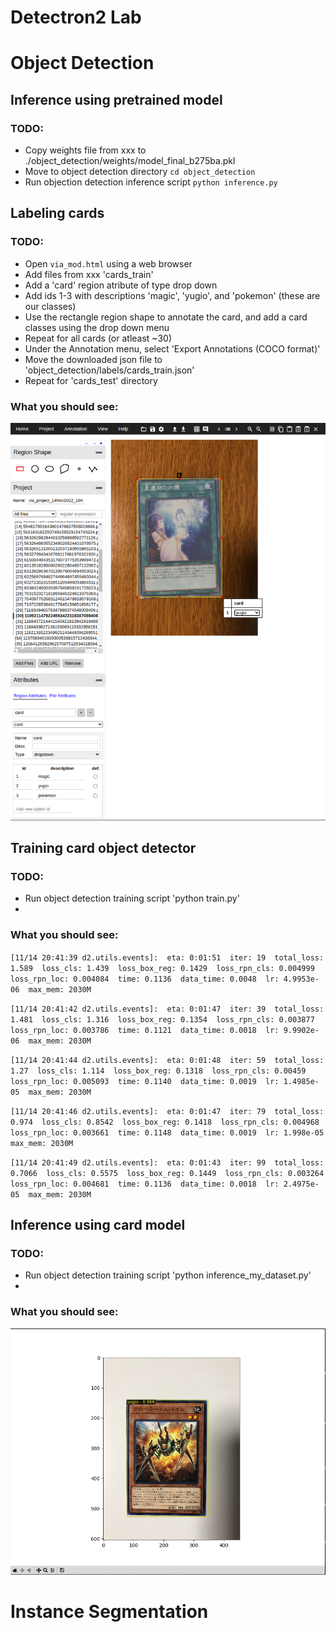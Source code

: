 # Detectron2 Lab

# Object Detection

## Inference using pretrained model

### TODO:
 - Copy weights file from xxx to ./object_detection/weights/model_final_b275ba.pkl
 - Move to object detection directory `cd object_detection`
 - Run objection detection inference script `python inference.py`

## Labeling cards

### TODO:
 - Open `via_mod.html` using a web browser
 - Add files from xxx 'cards_train'
 - Add a 'card' region atribute of type drop down
 - Add ids 1-3 with descriptions 'magic', 'yugio', and 'pokemon' (these are our classes)
 - Use the rectangle region shape to annotate the card, and add a card classes using the drop down menu
 - Repeat for all cards (or atleast ~30)
 - Under the Annotation menu, select 'Export Annotations (COCO format)'
 - Move the downloaded json file to 'object_detection/labels/cards_train.json'
 - Repeat for 'cards_test' directory

### What you should see:
![via labeling demo](./images/via_labeling.png)

## Training card object detector

### TODO:
 - Run object detection training script 'python train.py'
 - 

### What you should see:
`[11/14 20:41:39 d2.utils.events]:  eta: 0:01:51  iter: 19  total_loss: 1.589  loss_cls: 1.439  loss_box_reg: 0.1429  loss_rpn_cls: 0.004999 loss_rpn_loc: 0.004084  time: 0.1136  data_time: 0.0048  lr: 4.9953e-06  max_mem: 2030M`

`[11/14 20:41:42 d2.utils.events]:  eta: 0:01:47  iter: 39  total_loss: 1.481  loss_cls: 1.316  loss_box_reg: 0.1354  loss_rpn_cls: 0.003877  loss_rpn_loc: 0.003786  time: 0.1121  data_time: 0.0018  lr: 9.9902e-06  max_mem: 2030M`

`[11/14 20:41:44 d2.utils.events]:  eta: 0:01:48  iter: 59  total_loss: 1.27  loss_cls: 1.114  loss_box_reg: 0.1318  loss_rpn_cls: 0.00459  loss_rpn_loc: 0.005093  time: 0.1140  data_time: 0.0019  lr: 1.4985e-05  max_mem: 2030M`

`[11/14 20:41:46 d2.utils.events]:  eta: 0:01:47  iter: 79  total_loss: 0.974  loss_cls: 0.8542  loss_box_reg: 0.1418  loss_rpn_cls: 0.004968  loss_rpn_loc: 0.003661  time: 0.1148  data_time: 0.0019  lr: 1.998e-05  max_mem: 2030M`

`[11/14 20:41:49 d2.utils.events]:  eta: 0:01:43  iter: 99  total_loss: 0.7066  loss_cls: 0.5575  loss_box_reg: 0.1449  loss_rpn_cls: 0.003264  loss_rpn_loc: 0.004681  time: 0.1136  data_time: 0.0018  lr: 2.4975e-05  max_mem: 2030M`


## Inference using card model

### TODO:
 - Run object detection training script 'python inference_my_dataset.py'
 - 

### What you should see:
![via labeling demo](./images/card_inference.png)

# Instance Segmentation
